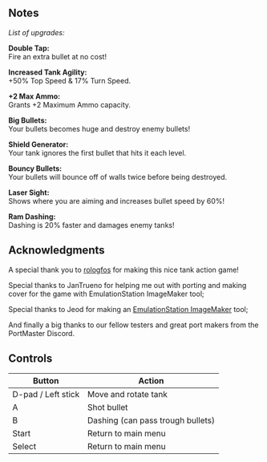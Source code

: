 ## Notes

*List of upgrades:*

**Double Tap:**  
Fire an extra bullet at no cost!

**Increased Tank Agility:**  
+50% Top Speed & 17% Turn Speed.

**+2 Max Ammo:**   
Grants +2 Maximum Ammo capacity.

**Big Bullets:**  
Your bullets becomes huge and destroy enemy bullets!

**Shield Generator:**  
Your tank ignores the first bullet that hits it each level.

**Bouncy Bullets:**  
Your bullets will bounce off of walls twice before being destroyed.

**Laser Sight:**  
Shows where you are aiming and increases bullet speed by 60%!

**Ram Dashing:**  
Dashing is 20% faster and damages enemy tanks!

## Acknowledgments

A special thank you to [rologfos](https://rologfos.itch.io/table-tanks) for making this nice tank action game!

Special thanks to JanTrueno for helping me out with porting and making cover for the game with EmulationStation ImageMaker tool;

Special thanks to Jeod for making an [EmulationStation ImageMaker](https://github.com/JeodC/EmulationStation-ImageMaker) tool;

And finally a big thanks to our fellow testers and great port makers from the PortMaster Discord.

## Controls

| Button | Action |
|--|--| 
|D-pad / Left stick|Move and rotate tank|
|A|Shot bullet|
|B|Dashing (can pass trough bullets)|
|Start|Return to main menu|
|Select|Return to main menu|


